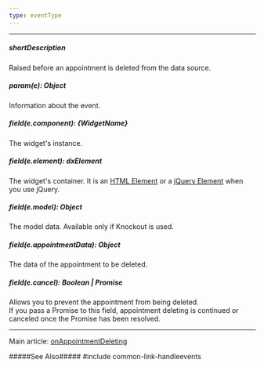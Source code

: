 ```yaml
---
type: eventType
---
```

---
##### shortDescription
Raised before an appointment is deleted from the data source.

##### param(e): Object
Information about the event.

##### field(e.component): {WidgetName}
The widget's instance.

##### field(e.element): dxElement
The widget's container. It is an [HTML Element](https://developer.mozilla.org/en-US/docs/Web/API/HTMLElement) or a [jQuery Element](https://api.jquery.com/Types/#jQuery) when you use jQuery.

##### field(e.model): Object
The model data. Available only if Knockout is used.

##### field(e.appointmentData): Object
The data of the appointment to be deleted.

##### field(e.cancel): Boolean | Promise<Boolean>
Allows you to prevent the appointment from being deleted.       
If you pass a Promise to this field, appointment deleting is continued or canceled once the Promise has been resolved.

---
Main article: [onAppointmentDeleting](/api-reference/10%20UI%20Widgets/dxScheduler/1%20Configuration/onAppointmentDeleting.md '/Documentation/ApiReference/UI_Widgets/dxScheduler/Configuration/#onAppointmentDeleting')

#####See Also#####
#include common-link-handleevents